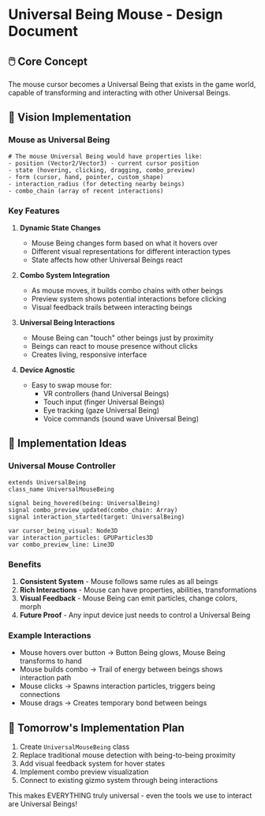# Universal Being Mouse - Design Document

## 🖱️ Core Concept
The mouse cursor becomes a Universal Being that exists in the game world, capable of transforming and interacting with other Universal Beings.

## 🎯 Vision Implementation

### **Mouse as Universal Being**
```gdscript
# The mouse Universal Being would have properties like:
- position (Vector2/Vector3) - current cursor position
- state (hovering, clicking, dragging, combo_preview)
- form (cursor, hand, pointer, custom_shape)
- interaction_radius (for detecting nearby beings)
- combo_chain (array of recent interactions)
```

### **Key Features**

1. **Dynamic State Changes**
   - Mouse Being changes form based on what it hovers over
   - Different visual representations for different interaction types
   - State affects how other Universal Beings react

2. **Combo System Integration**
   - As mouse moves, it builds combo chains with other beings
   - Preview system shows potential interactions before clicking
   - Visual feedback trails between interacting beings

3. **Universal Being Interactions**
   - Mouse Being can "touch" other beings just by proximity
   - Beings can react to mouse presence without clicks
   - Creates living, responsive interface

4. **Device Agnostic**
   - Easy to swap mouse for:
     - VR controllers (hand Universal Beings)
     - Touch input (finger Universal Beings)
     - Eye tracking (gaze Universal Being)
     - Voice commands (sound wave Universal Being)

## 🔧 Implementation Ideas

### **Universal Mouse Controller**
```gdscript
extends UniversalBeing
class_name UniversalMouseBeing

signal being_hovered(being: UniversalBeing)
signal combo_preview_updated(combo_chain: Array)
signal interaction_started(target: UniversalBeing)

var cursor_being_visual: Node3D
var interaction_particles: GPUParticles3D
var combo_preview_line: Line3D
```

### **Benefits**
1. **Consistent System** - Mouse follows same rules as all beings
2. **Rich Interactions** - Mouse can have properties, abilities, transformations
3. **Visual Feedback** - Mouse Being can emit particles, change colors, morph
4. **Future Proof** - Any input device just needs to control a Universal Being

### **Example Interactions**
- Mouse hovers over button → Button Being glows, Mouse Being transforms to hand
- Mouse builds combo → Trail of energy between beings shows interaction path
- Mouse clicks → Spawns interaction particles, triggers being connections
- Mouse drags → Creates temporary bond between beings

## 🌟 Tomorrow's Implementation Plan

1. Create `UniversalMouseBeing` class
2. Replace traditional mouse detection with being-to-being proximity
3. Add visual feedback system for hover states
4. Implement combo preview visualization
5. Connect to existing gizmo system through being interactions

This makes EVERYTHING truly universal - even the tools we use to interact are Universal Beings!